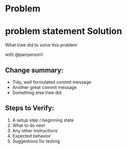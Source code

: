 # Problem

problem statement
Solution
========
What I/we did to solve this problem

with @pairperson1

## Change summary:

- Tidy, well formulated commit message
- Another great commit message
- Something else I/we did

## Steps to Verify:

1. A setup step / beginning state
1. What to do next
1. Any other instructions
1. Expected behavior
1. Suggestions for testing
